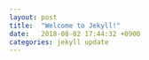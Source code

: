 ```yaml
---
layout: post
title:  "Welcome to Jekyll!"
date:   2018-08-02 17:44:32 +0900
categories: jekyll update
---
```

